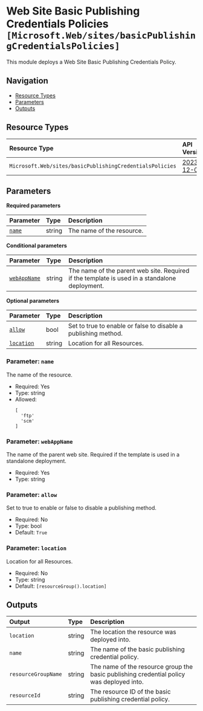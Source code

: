 # Web Site Basic Publishing Credentials Policies `[Microsoft.Web/sites/basicPublishingCredentialsPolicies]`

This module deploys a Web Site Basic Publishing Credentials Policy.

## Navigation

- [Resource Types](#Resource-Types)
- [Parameters](#Parameters)
- [Outputs](#Outputs)

## Resource Types

| Resource Type | API Version |
| :-- | :-- |
| `Microsoft.Web/sites/basicPublishingCredentialsPolicies` | [2023-12-01](https://learn.microsoft.com/en-us/azure/templates/Microsoft.Web/2023-12-01/sites/basicPublishingCredentialsPolicies) |

## Parameters

**Required parameters**

| Parameter | Type | Description |
| :-- | :-- | :-- |
| [`name`](#parameter-name) | string | The name of the resource. |

**Conditional parameters**

| Parameter | Type | Description |
| :-- | :-- | :-- |
| [`webAppName`](#parameter-webappname) | string | The name of the parent web site. Required if the template is used in a standalone deployment. |

**Optional parameters**

| Parameter | Type | Description |
| :-- | :-- | :-- |
| [`allow`](#parameter-allow) | bool | Set to true to enable or false to disable a publishing method. |
| [`location`](#parameter-location) | string | Location for all Resources. |

### Parameter: `name`

The name of the resource.

- Required: Yes
- Type: string
- Allowed:
  ```Bicep
  [
    'ftp'
    'scm'
  ]
  ```

### Parameter: `webAppName`

The name of the parent web site. Required if the template is used in a standalone deployment.

- Required: Yes
- Type: string

### Parameter: `allow`

Set to true to enable or false to disable a publishing method.

- Required: No
- Type: bool
- Default: `True`

### Parameter: `location`

Location for all Resources.

- Required: No
- Type: string
- Default: `[resourceGroup().location]`

## Outputs

| Output | Type | Description |
| :-- | :-- | :-- |
| `location` | string | The location the resource was deployed into. |
| `name` | string | The name of the basic publishing credential policy. |
| `resourceGroupName` | string | The name of the resource group the basic publishing credential policy was deployed into. |
| `resourceId` | string | The resource ID of the basic publishing credential policy. |
